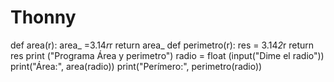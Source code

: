 # Thonny
def area(r):
    area_ =3.14*r*r
    return area_
def perimetro(r):
    res = 3.14*2*r
    return res
print ("Programa Área y perimetro")
radio = float (input("Dime el radio"))
print("Área:", area(radio))
print("Perímero:", perimetro(radio))
